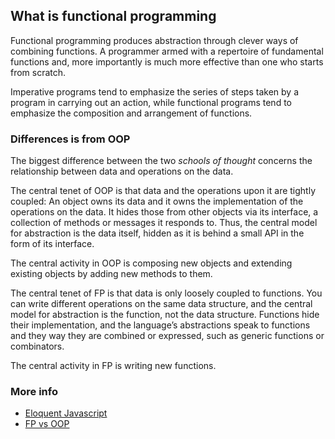 ## What is functional programming

Functional programming produces abstraction through clever ways of combining functions. A programmer armed with a repertoire of fundamental functions and, more importantly is much more effective than one who starts from scratch.

Imperative programs tend to emphasize the series of steps taken by a program in carrying out an action, while functional programs tend to emphasize the composition and arrangement of functions.

### Differences is from OOP

The biggest difference between the two *schools of thought* concerns the relationship between data and operations on the data.

The central tenet of OOP is that data and the operations upon it are tightly coupled: An object owns its data and it owns the implementation of the operations on the data. It hides those from other objects via its interface, a collection of methods or messages it responds to. Thus, the central model for abstraction is the data itself, hidden as it is behind a small API in the form of its interface.

The central activity in OOP is composing new objects and extending existing objects by adding new methods to them.

The central tenet of FP is that data is only loosely coupled to functions. You can write different operations on the same data structure, and the central model for abstraction is the function, not the data structure. Functions hide their implementation, and the language’s abstractions speak to functions and they way they are combined or expressed, such as generic functions or combinators.

The central activity in FP is writing new functions.



### More info
- [Eloquent Javascript](http://eloquentjavascript.net/1st_edition/chapter6.html)
- [FP vs OOP](http://raganwald.com/2013/04/08/functional-vs-OOP.html)
